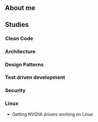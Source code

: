 ## About me

## Studies
### Clean Code
### Architecture
### Design Patterns
### Test driven development
### Security
### Linux
 - Getting NVIDIA drivers working on Linux
